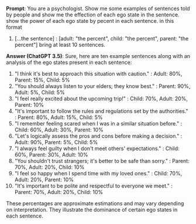 **Prompt**: 
You are a psychologist. Show me some examples of sentences told by people and show me the effection of each ego state in the sentence. show the power of each ego state by pecent in each sentence. in this format
1. [...the sentence] : [adult: "the percent", child: "the percent", parent: "the percent"]
bring at least 10 sentences.

**Answer (ChatGPT 3.5)**:
Sure, here are ten example sentences along with an analysis of the ego states present in each sentence:

1. "I think it's best to approach this situation with caution." : Adult: 80%, Parent: 15%, Child: 5%
2. "You should always listen to your elders; they know best." : Parent: 90%, Adult: 5%, Child: 5%
3. "I feel really excited about the upcoming trip!" : Child: 70%, Adult: 20%, Parent: 10%
4. "It's important to follow the rules and regulations set by the authorities." : Parent: 80%, Adult: 15%, Child: 5%
5. "I remember feeling scared when I was in a similar situation before." : Child: 60%, Adult: 30%, Parent: 10%
6. "Let's logically assess the pros and cons before making a decision." : Adult: 90%, Parent: 5%, Child: 5%
7. "I always feel guilty when I don't meet others' expectations." : Child: 60%, Parent: 30%, Adult: 10%
8. "You shouldn't trust strangers; it's better to be safe than sorry." : Parent: 70%, Adult: 20%, Child: 10%
9. "I feel so happy when I spend time with my loved ones." : Child: 70%, Adult: 20%, Parent: 10%
10. "It's important to be polite and respectful to everyone we meet." : Parent: 70%, Adult: 20%, Child: 10%

These percentages are approximate estimations and may vary depending on interpretation. They illustrate the dominance of certain ego states in each sentence.
